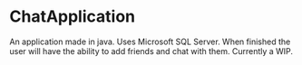 # ChatApplication
An application made in java. Uses Microsoft SQL Server. When finished the user will have the ability to add friends and chat with them. Currently a WIP.
